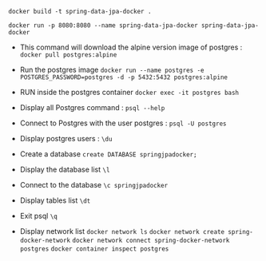 `docker build -t spring-data-jpa-docker .`

`docker run -p 8080:8080 --name spring-data-jpa-docker spring-data-jpa-docker`

* This command will download the alpine version image of postgres :
`docker pull postgres:alpine`
* Run the postgres image
`docker run --name postgres -e POSTGRES_PASSWORD=postgres -d -p 5432:5432 postgres:alpine`
* RUN inside the postgres container
`docker exec -it postgres bash`
* Display all Postgres command : 
`psql --help`
* Connect to Postgres with the user postgres :
`psql -U postgres`
* Display postgres users :
`\du`
* Create a database 
`create DATABASE springjpadocker;`
* Display the database list
`\l`
* Connect to the database
`\c springjpadocker`
* Display tables list
`\dt`
* Exit psql
`\q`

* Display network list
`docker network ls`
`docker network create spring-docker-network`
`docker network connect spring-docker-network postgres`
`docker container inspect postgres`
